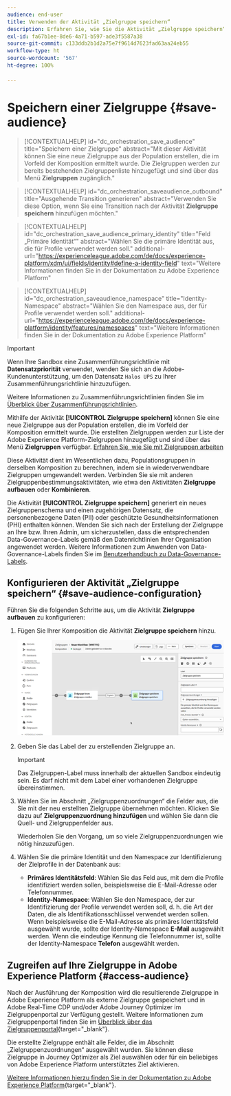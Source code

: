 ```yaml
---
audience: end-user
title: Verwenden der Aktivität „Zielgruppe speichern“
description: Erfahren Sie, wie Sie die Aktivität „Zielgruppe speichern“ verwenden.
exl-id: fa67b1ee-8de6-4a71-b597-ade3f5587a38
source-git-commit: c133ddb2b1d2a75e7f9614d7623fad63aa24eb55
workflow-type: ht
source-wordcount: '567'
ht-degree: 100%

---
```


# Speichern einer Zielgruppe {#save-audience}

>[!CONTEXTUALHELP]
>id="dc_orchestration_save_audience"
>title="Speichern einer Zielgruppe"
>abstract="Mit dieser Aktivität können Sie eine neue Zielgruppe aus der Population erstellen, die im Vorfeld der Komposition ermittelt wurde. Die Zielgruppen werden zur bereits bestehenden Zielgruppenliste hinzugefügt und sind über das Menü **Zielgruppen** zugänglich."

>[!CONTEXTUALHELP]
>id="dc_orchestration_saveaudience_outbound"
>title="Ausgehende Transition generieren"
>abstract="Verwenden Sie diese Option, wenn Sie eine Transition nach der Aktivität **Zielgruppe speichern** hinzufügen möchten."

>[!CONTEXTUALHELP]
>id="dc_orchestration_save_audience_primary_identity"
>title="Feld „Primäre Identität“"
>abstract="Wählen Sie die primäre Identität aus, die für Profile verwendet werden soll."
>additional-url="https://experienceleague.adobe.com/de/docs/experience-platform/xdm/ui/fields/identity#define-a-identity-field" text="Weitere Informationen finden Sie in der Dokumentation zu Adobe Experience Platform"

>[!CONTEXTUALHELP]
>id="dc_orchestration_saveaudience_namespace"
>title="Identity-Namespace"
>abstract="Wählen Sie den Namespace aus, der für Profile verwendet werden soll."
>additional-url="https://experienceleague.adobe.com/de/docs/experience-platform/identity/features/namespaces" text="Weitere Informationen finden Sie in der Dokumentation zu Adobe Experience Platform"

>[!IMPORTANT]
>
>Wenn Ihre Sandbox eine Zusammenführungsrichtlinie mit **Datensatzpriorität** verwendet, wenden Sie sich an die Adobe-Kundenunterstützung, um den Datensatz `Halos UPS` zu Ihrer Zusammenführungsrichtlinie hinzuzufügen.
>
>Weitere Informationen zu Zusammenführungsrichtlinien finden Sie im [Überblick über Zusammenführungsrichtlinien](https://experienceleague.adobe.com/de/docs/experience-platform/profile/merge-policies/overview).

Mithilfe der Aktivität **[!UICONTROL Zielgruppe speichern]** können Sie eine neue Zielgruppe aus der Population erstellen, die im Vorfeld der Komposition ermittelt wurde. Die erstellten Zielgruppen werden zur Liste der Adobe Experience Platform-Zielgruppen hinzugefügt und sind über das Menü **Zielgruppen** verfügbar. [Erfahren Sie, wie Sie mit Zielgruppen arbeiten](../../start/audiences.md)

Diese Aktivität dient im Wesentlichen dazu, Populationsgruppen in derselben Komposition zu berechnen, indem sie in wiederverwendbare Zielgruppen umgewandelt werden. Verbinden Sie sie mit anderen Zielgruppenbestimmungsaktivitäten, wie etwa den Aktivitäten **Zielgruppe aufbauen** oder **Kombinieren**.

Die Aktivität **[!UICONTROL Zielgruppe speichern]** generiert ein neues Zielgruppenschema und einen zugehörigen Datensatz, die personenbezogene Daten (PII) oder geschützte Gesundheitsinformationen (PHI) enthalten können. Wenden Sie sich nach der Erstellung der Zielgruppe an Ihre bzw. Ihren Admin, um sicherzustellen, dass die entsprechenden Data-Governance-Labels gemäß den Datenrichtlinien Ihrer Organisation angewendet werden. Weitere Informationen zum Anwenden von Data-Governance-Labels finden Sie im [Benutzerhandbuch zu Data-Governance-Labels](https://experienceleague.adobe.com/de/docs/experience-platform/data-governance/labels/user-guide).

## Konfigurieren der Aktivität „Zielgruppe speichern“ {#save-audience-configuration}

Führen Sie die folgenden Schritte aus, um die Aktivität **Zielgruppe aufbauen** zu konfigurieren:

1. Fügen Sie Ihrer Komposition die Aktivität **Zielgruppe speichern** hinzu.

   ![](../assets/save-audience.png)

1. Geben Sie das Label der zu erstellenden Zielgruppe an.

   >[!IMPORTANT]
   >
   >Das Zielgruppen-Label muss innerhalb der aktuellen Sandbox eindeutig sein. Es darf nicht mit dem Label einer vorhandenen Zielgruppe übereinstimmen.

1. Wählen Sie im Abschnitt „Zielgruppenzuordnungen“ die Felder aus, die Sie mit der neu erstellten Zielgruppe übernehmen möchten. Klicken Sie dazu auf **Zielgruppenzuordnung hinzufügen** und wählen Sie dann die Quell- und Zielgruppenfelder aus.

   Wiederholen Sie den Vorgang, um so viele Zielgruppenzuordnungen wie nötig hinzuzufügen.

1. Wählen Sie die primäre Identität und den Namespace zur Identifizierung der Zielprofile in der Datenbank aus:

   * **Primäres Identitätsfeld**: Wählen Sie das Feld aus, mit dem die Profile identifiziert werden sollen, beispielsweise die E-Mail-Adresse oder Telefonnummer.
   * **Identity-Namespace**: Wählen Sie den Namespace, der zur Identifizierung der Profile verwendet werden soll, d. h. die Art der Daten, die als Identifikationsschlüssel verwendet werden sollen. Wenn beispielsweise die E-Mail-Adresse als primäres Identitätsfeld ausgewählt wurde, sollte der Identity-Namespace **E-Mail** ausgewählt werden. Wenn die eindeutige Kennung die Telefonnummer ist, sollte der Identity-Namespace **Telefon** ausgewählt werden.

## Zugreifen auf Ihre Zielgruppe in Adobe Experience Platform {#access-audience}

Nach der Ausführung der Komposition wird die resultierende Zielgruppe in Adobe Experience Platform als externe Zielgruppe gespeichert und in Adobe Real-Time CDP und/oder Adobe Journey Optimizer im Zielgruppenportal zur Verfügung gestellt. Weitere Informationen zum Zielgruppenportal finden Sie im [Überblick über das Zielgruppenportal](https://experienceleague.adobe.com/de/docs/experience-platform/segmentation/ui/audience-portal){target="_blank"}.

Die erstellte Zielgruppe enthält alle Felder, die im Abschnitt „Zielgruppenzuordnungen“ ausgewählt wurden. Sie können diese Zielgruppe in Journey Optimizer als Ziel auswählen oder für ein beliebiges von Adobe Experience Platform unterstütztes Ziel aktivieren.

[Weitere Informationen hierzu finden Sie in der Dokumentation zu Adobe Experience Platform](https://experienceleague.adobe.com/de/docs/experience-platform/segmentation/ui/audience-portal){target="_blank"}.

<!--

## Example{#save-audience-example}

The following example illustrates a simple audience update from targeting. A scheduler is added to run the workflow once a month. A query recovers all the profiles subscribed to the different application services available. The **Save audience** activity updates the audience by deleting profiles that have unsubscribed from the service since the last workflow execution and by adding the newly subscribed profiles.
-->
